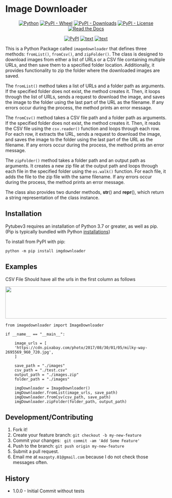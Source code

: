 # Image Downloader

<div align="center">

  <a href="#">![Python](https://img.shields.io/badge/Python-3.7+-3776AB?style=plastic&logo=Python)</a>
  <a href="#">![PyPI - Wheel](https://img.shields.io/pypi/wheel/imagedownloader?style=plastic)</a>
  <a href="#">![PyPI - Downloads](https://img.shields.io/pypi/dm/imagedownloader?style=plastic)</a>
  <a href="#">![PyPI - License](https://img.shields.io/pypi/l/imagedownloader?style=plastic)</a>
  <a href="https://imagedownloader.readthedocs.io/en/latest/">![Read the Docs](https://img.shields.io/readthedocs/imagedownloader?style=plastic)</a>
  

</div>

<div align="center">

  <a href="https://pypi.org/project/imagedownloader/">![PyPI](https://img.shields.io/pypi/v/imagedownloader?style=for-the-badge)</a>
  <a href="https://github.com/mm-mazhar/imagedownloader">![text](https://img.shields.io/badge/GitHub-181717?style=for-the-badge&logo=GitHub)</a>
  <a href="https://imagedownloader.readthedocs.io/en/latest/">![text](https://img.shields.io/badge/View-Documentation-blue?style=for-the-badge)</a>

</div>

This is a Python Package called `imagedownloader` that defines three methods: `fromList()`, `fromCsv()`, and `zipFolder()`. The class is designed to download images from either a list of URLs or a CSV file containing multiple URLs, and then save them to a specified folder location. Additionally, it provides functionality to zip the folder where the downloaded images are saved.

The `fromList()` method takes a list of URLs and a folder path as arguments. If the specified folder does not exist, the method creates it. Then, it loops through the list of URLs, sends a request to download the image, and saves the image to the folder using the last part of the URL as the filename. If any errors occur during the process, the method prints an error message.

The `fromCsv()` method takes a CSV file path and a folder path as arguments. If the specified folder does not exist, the method creates it. Then, it reads the CSV file using the `csv.reader()` function and loops through each row. For each row, it extracts the URL, sends a request to download the image, and saves the image to the folder using the last part of the URL as the filename. If any errors occur during the process, the method prints an error message.

The `zipFolder()` method takes a folder path and an output path as arguments. It creates a new zip file at the output path and loops through each file in the specified folder using the `os.walk()` function. For each file, it adds the file to the zip file with the same filename. If any errors occur during the process, the method prints an error message.

The class also provides two dunder methods, __str__() and __repr__(), which return a string representation of the class instance.

## Installation

Pytubev3 requires an installation of Python 3.7 or greater, as well as pip. (Pip is typically bundled with Python [installations](https://python.org/downloads))

To install from PyPI with pip:

`python -m pip install imgdownloader`

## Examples

CSV File Should have all the urls in the first column as follows

<img src="https://i.imgur.com/z8i92e7.jpg" width="700px" height=100px/>

<br>

```
from imagedownloader import ImageDownloader

if __name__ == "__main__":
    
    image_urls = [
    'https://cdn.pixabay.com/photo/2017/08/30/01/05/milky-way-2695569_960_720.jpg',
    ]
    
    save_path = "./images"
    csv_path = "./test.csv"
    output_path = "./images.zip"
    folder_path = "./images"
    
    imgDownloader = ImageDownloader()
    imgDownloader.fromList(image_urls, save_path)
    imgDownloader.fromCsv(csv_path, save_path)
    imgDownloader.zipFolder(folder_path, output_path)
```

## Development/Contributing
1. Fork it!
2. Create your feature branch: `git checkout -b my-new-feature`
3. Commit your changes: ` git commit -am 'Add Some Feature'`
4. Push to the branch: `git push origin my-new-feature`
5. Submit a pull request.
6. Email me at `mazqoty.01@gmail.com` because I do not check those messages often.

## History
* 1.0.0 - Initial Commit without tests 
